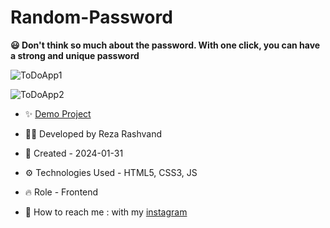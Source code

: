 # Random-Password

**😃 Don't think so much about the password. With one click, you can have a strong and unique password**

![ToDoApp1](https://github.com/Reza-Developer01/Todo-List/assets/157674736/3fdf08f4-f23a-42fe-beeb-24090e6fe90b)

![ToDoApp2](https://github.com/Reza-Developer01/Todo-List/assets/157674736/50ed13bc-c484-4dad-8b57-8b1076709510)

- ✨ [Demo Project](https://reza-developer01.github.io/Todo-List/)

- 👨‍💻 Developed by Reza Rashvand

- 📅 Created - 2024-01-31

- ⚙️ Technologies Used - HTML5, CSS3, JS

- 🔥 Role - Frontend

- 🤝 How to reach me : with my [instagram](https://www.instagram.com/amirreza_rashvand_developer)
